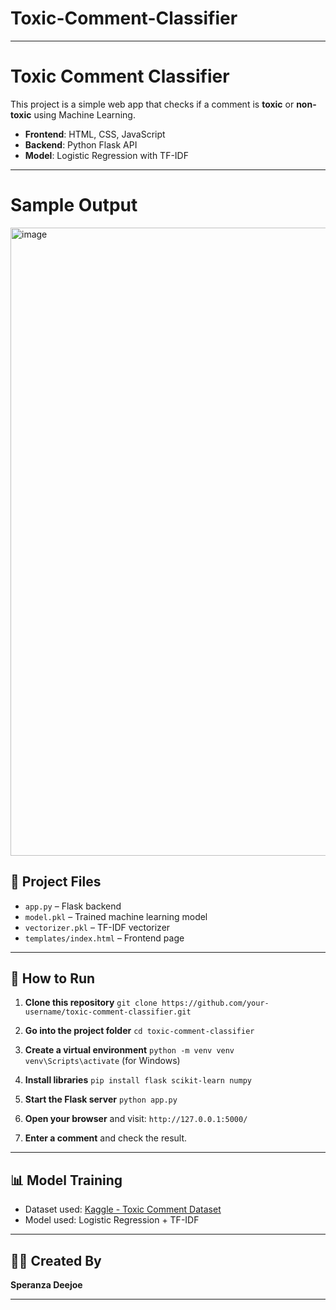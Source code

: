 # Toxic-Comment-Classifier


---

# **Toxic Comment Classifier**

This project is a simple web app that checks if a comment is **toxic** or **non-toxic** using Machine Learning.

* **Frontend**: HTML, CSS, JavaScript
* **Backend**: Python Flask API
* **Model**: Logistic Regression with TF-IDF

---
# **Sample Output**
<img width="1919" height="1005" alt="image" src="https://github.com/user-attachments/assets/b4a67655-0482-450f-b523-d1e0a610c8f5" />



## 📂 Project Files

* `app.py` – Flask backend
* `model.pkl` – Trained machine learning model
* `vectorizer.pkl` – TF-IDF vectorizer
* `templates/index.html` – Frontend page

---

## 🚀 How to Run

1. **Clone this repository**
   `git clone https://github.com/your-username/toxic-comment-classifier.git`

2. **Go into the project folder**
   `cd toxic-comment-classifier`

3. **Create a virtual environment**
   `python -m venv venv`
   `venv\Scripts\activate` (for Windows)

4. **Install libraries**
   `pip install flask scikit-learn numpy`

5. **Start the Flask server**
   `python app.py`

6. **Open your browser** and visit:
   `http://127.0.0.1:5000/`

7. **Enter a comment** and check the result.

---

## 📊 Model Training

* Dataset used: [Kaggle - Toxic Comment Dataset](https://www.kaggle.com/datasets/akashsuper2000/toxic-comment-classification)
* Model used: Logistic Regression + TF-IDF

---

## 👩‍💻 Created By

**Speranza Deejoe**

---

